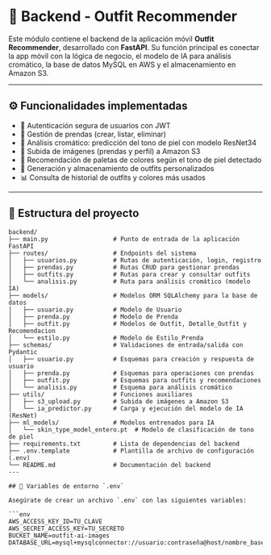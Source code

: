 # 🧠 Backend - Outfit Recommender

Este módulo contiene el backend de la aplicación móvil **Outfit Recommender**, desarrollado con **FastAPI**. Su función principal es conectar la app móvil con la lógica de negocio, el modelo de IA para análisis cromático, la base de datos MySQL en AWS y el almacenamiento en Amazon S3.

---

## ⚙️ Funcionalidades implementadas

- 🔐 Autenticación segura de usuarios con JWT
- 👕 Gestión de prendas (crear, listar, eliminar)
- 🌈 Análisis cromático: predicción del tono de piel con modelo ResNet34
- 📸 Subida de imágenes (prendas y perfil) a Amazon S3
- 🎨 Recomendación de paletas de colores según el tono de piel detectado
- 👗 Generación y almacenamiento de outfits personalizados
- 📊 Consulta de historial de outfits y colores más usados

---

## 📂 Estructura del proyecto
```plaintext
backend/
├── main.py                  # Punto de entrada de la aplicación FastAPI
├── routes/                  # Endpoints del sistema
│   ├── usuarios.py          # Rutas de autenticación, login, registro
│   ├── prendas.py           # Rutas CRUD para gestionar prendas
│   ├── outfits.py           # Rutas para crear y consultar outfits
│   └── analisis.py          # Ruta para análisis cromático (modelo IA)
├── models/                  # Modelos ORM SQLAlchemy para la base de datos
│   ├── usuario.py           # Modelo de Usuario
│   ├── prenda.py            # Modelo de Prenda
│   ├── outfit.py            # Modelos de Outfit, Detalle_Outfit y Recomendacion
│   └── estilo.py            # Modelo de Estilo_Prenda
├── schemas/                 # Validaciones de entrada/salida con Pydantic
│   ├── usuario.py           # Esquemas para creación y respuesta de usuario
│   ├── prenda.py            # Esquemas para operaciones con prendas
│   ├── outfit.py            # Esquemas para outfits y recomendaciones
│   └── analisis.py          # Esquema para análisis cromático
├── utils/                   # Funciones auxiliares
│   ├── s3_upload.py         # Subida de imágenes a Amazon S3
│   └── ia_predictor.py      # Carga y ejecución del modelo de IA (ResNet)
├── ml_models/               # Modelos entrenados para IA
│   └── skin_type_model_entero.pt  # Modelo de clasificación de tono de piel
├── requirements.txt         # Lista de dependencias del backend
├── .env.template            # Plantilla de archivo de configuración (.env)
└── README.md                # Documentación del backend
---

## 🔐 Variables de entorno `.env`

Asegúrate de crear un archivo `.env` con las siguientes variables:

```env
AWS_ACCESS_KEY_ID=TU_CLAVE
AWS_SECRET_ACCESS_KEY=TU_SECRETO
BUCKET_NAME=outfit-ai-images
DATABASE_URL=mysql+mysqlconnector://usuario:contraseña@host/nombre_base_datos

